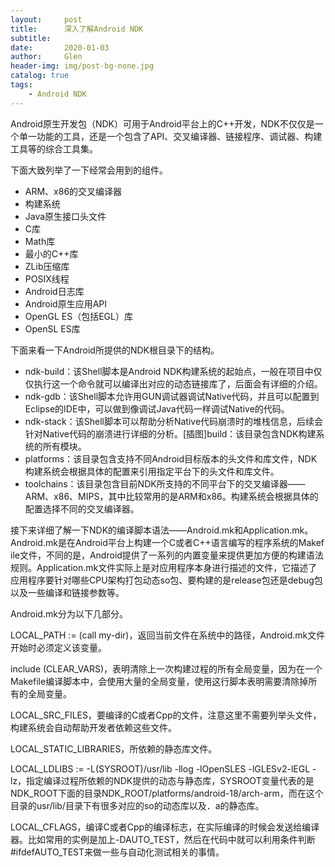 ```yaml
---
layout:     post
title:      深入了解Android NDK
subtitle:   
date:       2020-01-03
author:     Glen
header-img: img/post-bg-none.jpg
catalog: true
tags:
    - Android NDK
---
```


Android原生开发包（NDK）可用于Android平台上的C++开发，NDK不仅仅是一个单一功能的工具，还是一个包含了API、交叉编译器、链接程序、调试器、构建工具等的综合工具集。

下面大致列举了一下经常会用到的组件。

- ARM、x86的交叉编译器
- 构建系统
- Java原生接口头文件
- C库
- Math库
- 最小的C++库
- ZLib压缩库
- POSIX线程
- Android日志库
- Android原生应用API
- OpenGL ES（包括EGL）库
- OpenSL ES库

下面来看一下Android所提供的NDK根目录下的结构。

- ndk-build：该Shell脚本是Android NDK构建系统的起始点，一般在项目中仅仅执行这一个命令就可以编译出对应的动态链接库了，后面会有详细的介绍。
- ndk-gdb：该Shell脚本允许用GUN调试器调试Native代码，并且可以配置到Eclipse的IDE中，可以做到像调试Java代码一样调试Native的代码。
- ndk-stack：该Shell脚本可以帮助分析Native代码崩溃时的堆栈信息，后续会针对Native代码的崩溃进行详细的分析。[插图]build：该目录包含NDK构建系统的所有模块。
- platforms：该目录包含支持不同Android目标版本的头文件和库文件，NDK构建系统会根据具体的配置来引用指定平台下的头文件和库文件。
- toolchains：该目录包含目前NDK所支持的不同平台下的交叉编译器——ARM、x86、MIPS，其中比较常用的是ARM和x86。构建系统会根据具体的配置选择不同的交叉编译器。

接下来详细了解一下NDK的编译脚本语法——Android.mk和Application.mk。Android.mk是在Android平台上构建一个C或者C++语言编写的程序系统的Makef ile文件，不同的是，Android提供了一系列的内置变量来提供更加方便的构建语法规则。Application.mk文件实际上是对应用程序本身进行描述的文件，它描述了应用程序要针对哪些CPU架构打包动态so包、要构建的是release包还是debug包以及一些编译和链接参数等。

Android.mk分为以下几部分。

LOCAL_PATH := (call my-dir)，返回当前文件在系统中的路径，Android.mk文件开始时必须定义该变量。

include (CLEAR_VARS)，表明清除上一次构建过程的所有全局变量，因为在一个Makefile编译脚本中，会使用大量的全局变量，使用这行脚本表明需要清除掉所有的全局变量。

LOCAL_SRC_FILES，要编译的C或者Cpp的文件，注意这里不需要列举头文件，构建系统会自动帮助开发者依赖这些文件。

LOCAL_STATIC_LIBRARIES，所依赖的静态库文件。

LOCAL_LDLIBS := -L(SYSROOT)/usr/lib -llog -lOpenSLES -lGLESv2-lEGL -lz，指定编译过程所依赖的NDK提供的动态与静态库，SYSROOT变量代表的是NDK_ROOT下面的目录NDK_ROOT/platforms/android-18/arch-arm，而在这个目录的usr/lib/目录下有很多对应的so的动态库以及．a的静态库。

LOCAL_CFLAGS，编译C或者Cpp的编译标志，在实际编译的时候会发送给编译器。比如常用的实例是加上-DAUTO_TEST，然后在代码中就可以利用条件判断#ifdefAUTO_TEST来做一些与自动化测试相关的事情。

